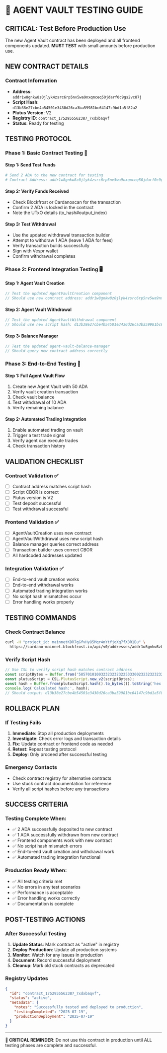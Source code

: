 # 🧪 AGENT VAULT TESTING GUIDE

## **CRITICAL: Test Before Production Use**

The new Agent Vault contract has been deployed and all frontend components updated. **MUST TEST** with small amounts before production use.

## **NEW CONTRACT DETAILS**

### **Contract Information**
- **Address**: `addr1w8gnkw8z0jlyk4zsrc6rp5nv5wa9nxqmceq50jdarf0c9gs2vc87j`
- **Script Hash**: `d13b38e27cbe4b54501e3430d26ca3ba59981bc64147c9bd1a5f82a2`
- **Plutus Version**: V2
- **Registry ID**: `contract_1752955562387_7xdxbaqvf`
- **Status**: Ready for testing

## **TESTING PROTOCOL**

### **Phase 1: Basic Contract Testing** 🧪

#### **Step 1: Send Test Funds**
```bash
# Send 2 ADA to the new contract for testing
# Contract Address: addr1w8gnkw8z0jlyk4zsrc6rp5nv5wa9nxqmceq50jdarf0c9gs2vc87j
```

#### **Step 2: Verify Funds Received**
- Check Blockfrost or Cardanoscan for the transaction
- Confirm 2 ADA is locked in the contract
- Note the UTxO details (tx_hash#output_index)

#### **Step 3: Test Withdrawal**
- Use the updated withdrawal transaction builder
- Attempt to withdraw 1 ADA (leave 1 ADA for fees)
- Verify transaction builds successfully
- Sign with Vespr wallet
- Confirm withdrawal completes

### **Phase 2: Frontend Integration Testing** 🖥️

#### **Step 1: Agent Vault Creation**
```typescript
// Test the updated AgentVaultCreation component
// Should use new contract address: addr1w8gnkw8z0jlyk4zsrc6rp5nv5wa9nxqmceq50jdarf0c9gs2vc87j
```

#### **Step 2: Agent Vault Withdrawal**
```typescript
// Test the updated AgentVaultWithdrawal component
// Should use new script hash: d13b38e27cbe4b54501e3430d26ca3ba59981bc64147c9bd1a5f82a2
```

#### **Step 3: Balance Manager**
```typescript
// Test the updated agent-vault-balance-manager
// Should query new contract address correctly
```

### **Phase 3: End-to-End Testing** 🔄

#### **Step 1: Full Agent Vault Flow**
1. Create new Agent Vault with 50 ADA
2. Verify vault creation transaction
3. Check vault balance
4. Test withdrawal of 10 ADA
5. Verify remaining balance

#### **Step 2: Automated Trading Integration**
1. Enable automated trading on vault
2. Trigger a test trade signal
3. Verify agent can execute trades
4. Check transaction history

## **VALIDATION CHECKLIST**

### **Contract Validation** ✅
- [ ] Contract address matches script hash
- [ ] Script CBOR is correct
- [ ] Plutus version is V2
- [ ] Test deposit successful
- [ ] Test withdrawal successful

### **Frontend Validation** ✅
- [ ] AgentVaultCreation uses new contract
- [ ] AgentVaultWithdrawal uses new script hash
- [ ] Balance manager queries correct address
- [ ] Transaction builder uses correct CBOR
- [ ] All hardcoded addresses updated

### **Integration Validation** ✅
- [ ] End-to-end vault creation works
- [ ] End-to-end withdrawal works
- [ ] Automated trading integration works
- [ ] No script hash mismatches occur
- [ ] Error handling works properly

## **TESTING COMMANDS**

### **Check Contract Balance**
```bash
curl -H "project_id: mainnetKDR7gGfvHy85Mqr4nYtfjoXq7fX8R1Bu" \
  https://cardano-mainnet.blockfrost.io/api/v0/addresses/addr1w8gnkw8z0jlyk4zsrc6rp5nv5wa9nxqmceq50jdarf0c9gs2vc87j/utxos
```

### **Verify Script Hash**
```javascript
// Use CSL to verify script hash matches contract address
const scriptBytes = Buffer.from('5857010100323232323225333002323232323253330073370e900118041baa00113233224a260160026016601800260126ea800458c024c02800cc020008c01c008c01c004c010dd50008a4c26cacae6955ceaab9e5742ae89', 'hex');
const plutusScript = CSL.PlutusScript.new_v2(scriptBytes);
const hash = Buffer.from(plutusScript.hash().to_bytes()).toString('hex');
console.log('Calculated hash:', hash);
// Should output: d13b38e27cbe4b54501e3430d26ca3ba59981bc64147c9bd1a5f82a2
```

## **ROLLBACK PLAN**

### **If Testing Fails**
1. **Immediate**: Stop all production deployments
2. **Investigate**: Check error logs and transaction details
3. **Fix**: Update contract or frontend code as needed
4. **Retest**: Repeat testing protocol
5. **Deploy**: Only proceed after successful testing

### **Emergency Contacts**
- Check contract registry for alternative contracts
- Use stuck contract documentation for reference
- Verify all script hashes before any transactions

## **SUCCESS CRITERIA**

### **Testing Complete When:**
- ✅ 2 ADA successfully deposited to new contract
- ✅ 1 ADA successfully withdrawn from new contract
- ✅ Frontend components work with new contract
- ✅ No script hash mismatch errors
- ✅ End-to-end vault creation and withdrawal work
- ✅ Automated trading integration functional

### **Production Ready When:**
- ✅ All testing criteria met
- ✅ No errors in any test scenarios
- ✅ Performance is acceptable
- ✅ Error handling works correctly
- ✅ Documentation is complete

## **POST-TESTING ACTIONS**

### **After Successful Testing**
1. **Update Status**: Mark contract as "active" in registry
2. **Deploy Production**: Update all production systems
3. **Monitor**: Watch for any issues in production
4. **Document**: Record successful deployment
5. **Cleanup**: Mark old stuck contracts as deprecated

### **Registry Updates**
```json
{
  "id": "contract_1752955562387_7xdxbaqvf",
  "status": "active",
  "metadata": {
    "notes": "Successfully tested and deployed to production",
    "testingCompleted": "2025-07-19",
    "productionDeployment": "2025-07-19"
  }
}
```

---

**🚨 CRITICAL REMINDER**: Do not use this contract in production until ALL testing phases are complete and successful.
